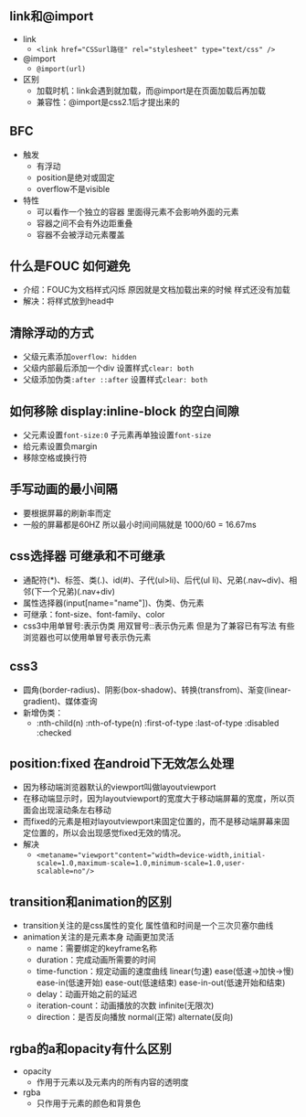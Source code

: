 ## link和@import
  - link
    - `<link href="CSSurl路径" rel="stylesheet" type="text/css" />`
  - @import
    - `@import(url)`
  - 区别
    - 加载时机：link会遇到就加载，而@import是在页面加载后再加载
    - 兼容性：@import是css2.1后才提出来的

## BFC
  - 触发
    - 有浮动
    - position是绝对或固定
    - overflow不是visible
  - 特性
    - 可以看作一个独立的容器 里面得元素不会影响外面的元素
    - 容器之间不会有外边距重叠
    - 容器不会被浮动元素覆盖

## 什么是FOUC 如何避免
  - 介绍：FOUC为文档样式闪烁 原因就是文档加载出来的时候 样式还没有加载
  - 解决：将样式放到head中

## 清除浮动的方式
  - 父级元素添加`overflow: hidden`
  - 父级内部最后添加一个div 设置样式`clear: both`
  - 父级添加伪类`:after ::after` 设置样式`clear: both`

## 如何移除 display:inline-block 的空白间隙
  - 父元素设置`font-size:0` 子元素再单独设置`font-size`
  - 给元素设置负margin
  - 移除空格或换行符

## 手写动画的最小间隔
  - 要根据屏幕的刷新率而定
  - 一般的屏幕都是60HZ 所以最小时间间隔就是 1000/60 = 16.67ms

## css选择器 可继承和不可继承
  - 通配符(*)、标签、类(.)、id(#)、子代(ul>li)、后代(ul li)、兄弟(.nav~div)、相邻(下一个兄弟)(.nav+div)
  - 属性选择器(input[name="name"])、伪类、伪元素
  - 可继承：font-size、font-family、color
  - css3中用单冒号:表示伪类 用双冒号::表示伪元素 但是为了兼容已有写法 有些浏览器也可以使用单冒号表示伪元素

## css3
  - 圆角(border-radius)、阴影(box-shadow)、转换(transfrom)、渐变(linear-gradient)、媒体查询
  - 新增伪类：
    - :nth-child(n) :nth-of-type(n) :first-of-type :last-of-type :disabled :checked

## position:fixed 在android下无效怎么处理
  - 因为移动端浏览器默认的viewport叫做layoutviewport
  - 在移动端显示时，因为layoutviewport的宽度大于移动端屏幕的宽度，所以页面会出现滚动条左右移动
  - 而fixed的元素是相对layoutviewport来固定位置的，而不是移动端屏幕来固定位置的，所以会出现感觉fixed无效的情况。
  - 解决
    - `<metaname="viewport"content="width=device-width,initial-scale=1.0,maximum-scale=1.0,minimum-scale=1.0,user-scalable=no"/> `

## transition和animation的区别
  - transition关注的是css属性的变化 属性值和时间是一个三次贝塞尔曲线
  - animation关注的是元素本身 动画更加灵活
    - name：需要绑定的keyframe名称
    - duration：完成动画所需要的时间
    - time-function：规定动画的速度曲线 linear(匀速) ease(低速->加快->慢) ease-in(低速开始) ease-out(低速结束) ease-in-out(低速开始和结束)
    - delay：动画开始之前的延迟
    - iteration-count：动画播放的次数 infinite(无限次)
    - direction：是否反向播放 normal(正常) alternate(反向)

## rgba的a和opacity有什么区别
  - opacity
    - 作用于元素以及元素内的所有内容的透明度
  - rgba
    - 只作用于元素的颜色和背景色